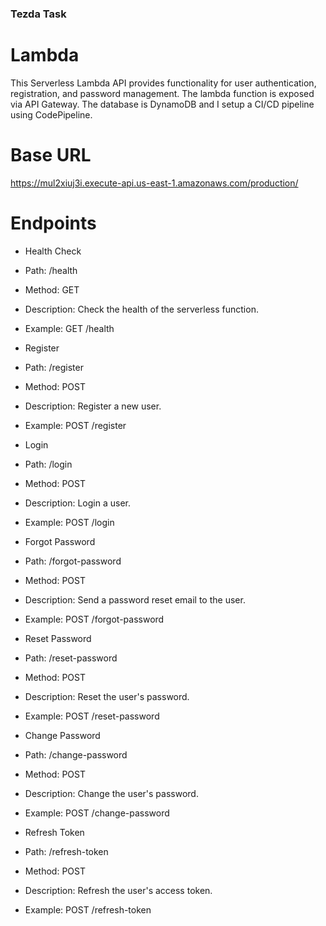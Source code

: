 ### Tezda Task

# Lambda
This Serverless Lambda API provides functionality for user authentication, registration, and password management. The lambda function is exposed via API Gateway. The database is DynamoDB and I setup a CI/CD pipeline using CodePipeline. 

# Base URL
https://mul2xiuj3i.execute-api.us-east-1.amazonaws.com/production/

# Endpoints
- Health Check
- Path: /health
- Method: GET
- Description: Check the health of the serverless function.
- Example: GET /health

- Register
- Path: /register
- Method: POST
- Description: Register a new user.
- Example: POST /register

- Login
- Path: /login
- Method: POST
- Description: Login a user.
- Example: POST /login

- Forgot Password
- Path: /forgot-password
- Method: POST
- Description: Send a password reset email to the user.
- Example: POST /forgot-password

- Reset Password
- Path: /reset-password
- Method: POST
- Description: Reset the user's password.
- Example: POST /reset-password

- Change Password
- Path: /change-password
- Method: POST
- Description: Change the user's password.
- Example: POST /change-password

- Refresh Token
- Path: /refresh-token
- Method: POST
- Description: Refresh the user's access token.
- Example: POST /refresh-token
